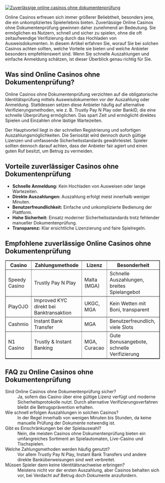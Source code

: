 [![Zuverlässige online casinos ohne dokumentenprüfung](https://123-caf.pages.dev/gitsignup.png)](https://vrmoo.ru/Bt82HjjY)

<div>   <p>Online Casinos erfreuen sich immer größerer Beliebtheit, besonders jene, die ein unkompliziertes Spielerlebnis bieten. Zuverlässige Online Casinos ohne Dokumentenprüfung gewinnen daher zunehmend an Bedeutung. Sie ermöglichen es Nutzern, schnell und sicher zu spielen, ohne die oft zeitaufwendige Verifizierung durch das Hochladen von Ausweisdokumenten. In diesem Artikel erfahren Sie, worauf Sie bei solchen Casinos achten sollten, welche Vorteile sie bieten und welche Anbieter besonders empfehlenswert sind. Wenn Sie schnelle Auszahlungen und einfache Anmeldung schätzen, ist dieser Überblick genau richtig für Sie.</p>    <h2>Was sind Online Casinos ohne Dokumentenprüfung?</h2>   <p>Online Casinos ohne Dokumentenprüfung verzichten auf die obligatorische Identitätsprüfung mittels Ausweisdokumenten vor der Auszahlung oder Anmeldung. Stattdessen setzen diese Anbieter häufig auf alternative Verifizierungsmethoden, wie z. B. Trustly Pay N Play oder BankID, die eine schnelle Überprüfung ermöglichen. Das spart Zeit und ermöglicht direktes Spielen und Einzahlen ohne lästige Wartezeiten.</p>   <p>Der Hauptvorteil liegt in der schnellen Registrierung und sofortigen Auszahlungsmöglichkeiten. Die Seriosität wird dennoch durch gültige Lizenzen und umfassende Sicherheitsstandards gewährleistet. Spieler sollten dennoch darauf achten, dass der Anbieter fair agiert und einen guten Ruf besitzt, um Betrug zu vermeiden.</p>    <h2>Vorteile zuverlässiger Casinos ohne Dokumentenprüfung</h2>   <ul>     <li><strong>Schnelle Anmeldung:</strong> Kein Hochladen von Ausweisen oder lange Wartezeiten.</li>     <li><strong>Direkte Auszahlungen:</strong> Auszahlung erfolgt meist innerhalb weniger Minuten.</li>     <li><strong>Benutzerfreundlichkeit:</strong> Einfache und unkomplizierte Bedienung der Plattform.</li>     <li><strong>Hohe Sicherheit:</strong> Einsatz moderner Sicherheitsstandards trotz fehlender manueller Dokumentenprüfung.</li>     <li><strong>Transparenz:</strong> Klar ersichtliche Lizenzierung und faire Spielregeln.</li>   </ul>    <h2>Empfohlene zuverlässige Online Casinos ohne Dokumentenprüfung</h2>   <table border="1" cellpadding="8" cellspacing="0">     <thead>       <tr>         <th>Casino</th>         <th>Zahlungsmethode</th>         <th>Lizenz</th>         <th>Besonderheit</th>       </tr>     </thead>     <tbody>       <tr>         <td>Speedy Casino</td>         <td>Trustly Pay N Play</td>         <td>Malta (MGA)</td>         <td>Schnelle Auszahlungen, breites Spielangebot</td>       </tr>       <tr>         <td>PlayOJO</td>         <td>Improved KYC direkt bei Banktransaktion</td>         <td>UKGC, MGA</td>         <td>Kein Wetten mit Boni, transparent</td>       </tr>       <tr>         <td>Cashmio</td>         <td>Instant Bank Transfer</td>         <td>MGA</td>         <td>Benutzerfreundlich, viele Slots</td>       </tr>       <tr>         <td>N1 Casino</td>         <td>Trustly & Instant Banking</td>         <td>MGA, Curacao</td>         <td>Gute Bonusangebote, schnelle Verifizierung</td>       </tr>     </tbody>   </table>    <h2>FAQ zu Online Casinos ohne Dokumentenprüfung</h2>   <dl>     <dt>Sind Online Casinos ohne Dokumentenprüfung sicher?</dt>     <dd>Ja, sofern das Casino über eine gültige Lizenz verfügt und moderne Sicherheitsprotokolle nutzt. Durch alternative Verifizierungsverfahren bleibt die Betrugsprävention erhalten.</dd>      <dt>Wie schnell erfolgen Auszahlungen in solchen Casinos?</dt>     <dd>In der Regel innerhalb von wenigen Minuten bis Stunden, da keine manuelle Prüfung der Dokumente notwendig ist.</dd>      <dt>Gibt es Einschränkungen bei der Spielauswahl?</dt>     <dd>Nein, die meisten Casinos ohne Dokumentenprüfung bieten ein umfangreiches Sortiment an Spielautomaten, Live-Casino und Tischspielen.</dd>      <dt>Welche Zahlungsmethoden werden häufig genutzt?</dt>     <dd>Vor allem Trustly Pay N Play, Instant Bank Transfers und andere direkte Banküberweisungen sind weit verbreitet.</dd>      <dt>Müssen Spieler dann keine Identitätsnachweise erbringen?</dt>     <dd>Meistens nicht vor der ersten Auszahlung, aber Casinos behalten sich vor, bei Verdacht auf Betrug doch Dokumente anzufordern.</dd>   </dl>   </div>